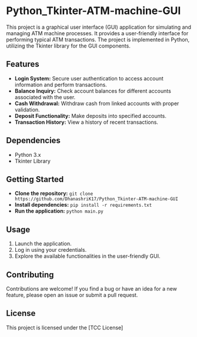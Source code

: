 # Python_Tkinter-ATM-machine-GUI
This project is a graphical user interface (GUI) application for simulating and managing ATM machine processes. It provides a user-friendly interface for performing typical ATM transactions. The project is implemented in Python, utilizing the Tkinter library for the GUI components.

## Features

- **Login System:** Secure user authentication to access account information and perform transactions.
- **Balance Inquiry:** Check account balances for different accounts associated with the user.
- **Cash Withdrawal:** Withdraw cash from linked accounts with proper validation.
- **Deposit Functionality:** Make deposits into specified accounts.
- **Transaction History:** View a history of recent transactions.

## Dependencies

- Python 3.x
- Tkinter Library

## Getting Started

- **Clone the repository:** `git clone https://github.com/DhanashriK17/Python_Tkinter-ATM-machine-GUI`
- **Install dependencies:** `pip install -r requirements.txt`
- **Run the application:** `python main.py`

## Usage

1. Launch the application.
2. Log in using your credentials.
3. Explore the available functionalities in the user-friendly GUI.

## Contributing

Contributions are welcome! If you find a bug or have an idea for a new feature, please open an issue or submit a pull request.

## License

This project is licensed under the [TCC License]
